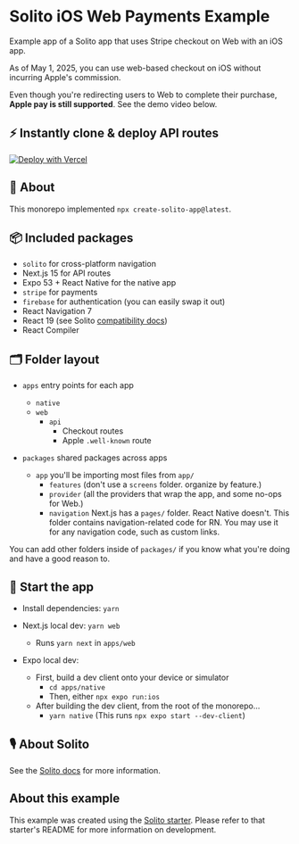 # Solito iOS Web Payments Example

Example app of a Solito app that uses Stripe checkout on Web with an iOS app.

As of May 1, 2025, you can use web-based checkout on iOS without incurring Apple's commission.

Even though you're redirecting users to Web to complete their purchase, **Apple pay is still supported**. See the demo video below.

## ⚡️ Instantly clone & deploy API routes

[![Deploy with Vercel](https://vercel.com/button)](https://vercel.com/new/clone?repository-url=https%3A%2F%2Fgithub.com%2Fvercel%2Fios-web-payments&env=APPLE_TEAM_ID,FIREBASE_SERVICE_ACCOUNT_JSON,NEXT_PUBLIC_APP_URL,NEXT_PUBLIC_BUNDLE_IDENTIFIER,NEXT_PUBLIC_FIREBASE_CONFIG_JSON,NEXT_PUBLIC_STRIPE_PUBLISHABLE_KEY,STRIPE_PRICE_ID,STRIPE_PRODUCT_ID,STRIPE_SECRET_KEY,STRIPE_WEBHOOK_SECRET&root-directory=apps/web)

## 🔦 About

This monorepo implemented `npx create-solito-app@latest`.

## 📦 Included packages

- `solito` for cross-platform navigation
- Next.js 15 for API routes
- Expo 53 + React Native for the native app
- `stripe` for payments
- `firebase` for authentication (you can easily swap it out)
- React Navigation 7
- React 19 (see Solito [compatibility docs](https://solito.dev/compatibility))
- React Compiler

## 🗂 Folder layout

- `apps` entry points for each app

  - `native`
  - `web`
    - `api`
      - Checkout routes
      - Apple `.well-known` route

- `packages` shared packages across apps
  - `app` you'll be importing most files from `app/`
    - `features` (don't use a `screens` folder. organize by feature.)
    - `provider` (all the providers that wrap the app, and some no-ops for Web.)
    - `navigation` Next.js has a `pages/` folder. React Native doesn't. This folder contains navigation-related code for RN. You may use it for any navigation code, such as custom links.

You can add other folders inside of `packages/` if you know what you're doing and have a good reason to.

## 🏁 Start the app

- Install dependencies: `yarn`

- Next.js local dev: `yarn web`
  - Runs `yarn next` in `apps/web`
- Expo local dev:
  - First, build a dev client onto your device or simulator
    - `cd apps/native`
    - Then, either `npx expo run:ios`
  - After building the dev client, from the root of the monorepo...
    - `yarn native` (This runs `npx expo start --dev-client`)

## 🎙 About Solito

See the [Solito docs](https://solito.dev) for more information.

## About this example

This example was created using the [Solito starter](https://github.com/nandorojo/solito/tree/master/example-monorepos/blank). Please refer to that starter's README for more information on development.
